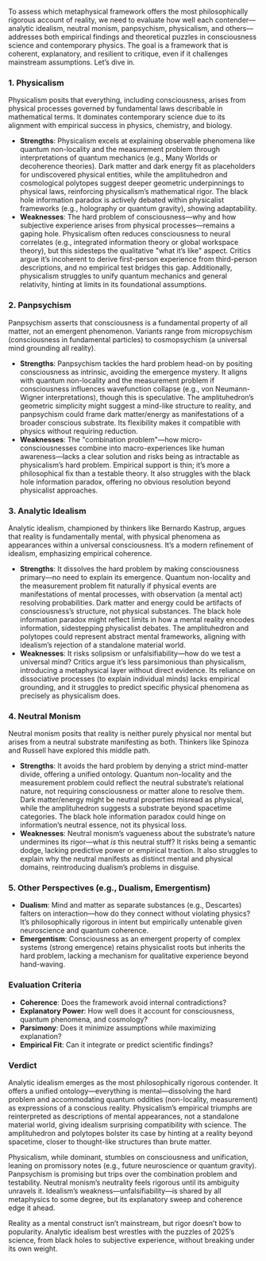To assess which metaphysical framework offers the most philosophically rigorous account of reality, we need to evaluate how well each contender—analytic idealism, neutral monism, panpsychism, physicalism, and others—addresses both empirical findings and theoretical puzzles in consciousness science and contemporary physics. The goal is a framework that is coherent, explanatory, and resilient to critique, even if it challenges mainstream assumptions. Let’s dive in.

### 1. Physicalism
Physicalism posits that everything, including consciousness, arises from physical processes governed by fundamental laws describable in mathematical terms. It dominates contemporary science due to its alignment with empirical success in physics, chemistry, and biology.

- **Strengths**: Physicalism excels at explaining observable phenomena like quantum non-locality and the measurement problem through interpretations of quantum mechanics (e.g., Many Worlds or decoherence theories). Dark matter and dark energy fit as placeholders for undiscovered physical entities, while the amplituhedron and cosmological polytopes suggest deeper geometric underpinnings to physical laws, reinforcing physicalism’s mathematical rigor. The black hole information paradox is actively debated within physicalist frameworks (e.g., holography or quantum gravity), showing adaptability.
- **Weaknesses**: The hard problem of consciousness—why and how subjective experience arises from physical processes—remains a gaping hole. Physicalism often reduces consciousness to neural correlates (e.g., integrated information theory or global workspace theory), but this sidesteps the qualitative "what it’s like" aspect. Critics argue it’s incoherent to derive first-person experience from third-person descriptions, and no empirical test bridges this gap. Additionally, physicalism struggles to unify quantum mechanics and general relativity, hinting at limits in its foundational assumptions.

### 2. Panpsychism
Panpsychism asserts that consciousness is a fundamental property of all matter, not an emergent phenomenon. Variants range from micropsychism (consciousness in fundamental particles) to cosmopsychism (a universal mind grounding all reality).

- **Strengths**: Panpsychism tackles the hard problem head-on by positing consciousness as intrinsic, avoiding the emergence mystery. It aligns with quantum non-locality and the measurement problem if consciousness influences wavefunction collapse (e.g., von Neumann-Wigner interpretations), though this is speculative. The amplituhedron’s geometric simplicity might suggest a mind-like structure to reality, and panpsychism could frame dark matter/energy as manifestations of a broader conscious substrate. Its flexibility makes it compatible with physics without requiring reduction.
- **Weaknesses**: The "combination problem"—how micro-consciousnesses combine into macro-experiences like human awareness—lacks a clear solution and risks being as intractable as physicalism’s hard problem. Empirical support is thin; it’s more a philosophical fix than a testable theory. It also struggles with the black hole information paradox, offering no obvious resolution beyond physicalist approaches.

### 3. Analytic Idealism
Analytic idealism, championed by thinkers like Bernardo Kastrup, argues that reality is fundamentally mental, with physical phenomena as appearances within a universal consciousness. It’s a modern refinement of idealism, emphasizing empirical coherence.

- **Strengths**: It dissolves the hard problem by making consciousness primary—no need to explain its emergence. Quantum non-locality and the measurement problem fit naturally if physical events are manifestations of mental processes, with observation (a mental act) resolving probabilities. Dark matter and energy could be artifacts of consciousness’s structure, not physical substances. The black hole information paradox might reflect limits in how a mental reality encodes information, sidestepping physicalist debates. The amplituhedron and polytopes could represent abstract mental frameworks, aligning with idealism’s rejection of a standalone material world.
- **Weaknesses**: It risks solipsism or unfalsifiability—how do we test a universal mind? Critics argue it’s less parsimonious than physicalism, introducing a metaphysical layer without direct evidence. Its reliance on dissociative processes (to explain individual minds) lacks empirical grounding, and it struggles to predict specific physical phenomena as precisely as physicalism does.

### 4. Neutral Monism
Neutral monism posits that reality is neither purely physical nor mental but arises from a neutral substrate manifesting as both. Thinkers like Spinoza and Russell have explored this middle path.

- **Strengths**: It avoids the hard problem by denying a strict mind-matter divide, offering a unified ontology. Quantum non-locality and the measurement problem could reflect the neutral substrate’s relational nature, not requiring consciousness or matter alone to resolve them. Dark matter/energy might be neutral properties misread as physical, while the amplituhedron suggests a substrate beyond spacetime categories. The black hole information paradox could hinge on information’s neutral essence, not its physical loss.
- **Weaknesses**: Neutral monism’s vagueness about the substrate’s nature undermines its rigor—what *is* this neutral stuff? It risks being a semantic dodge, lacking predictive power or empirical traction. It also struggles to explain why the neutral manifests as distinct mental and physical domains, reintroducing dualism’s problems in disguise.

### 5. Other Perspectives (e.g., Dualism, Emergentism)
- **Dualism**: Mind and matter as separate substances (e.g., Descartes) falters on interaction—how do they connect without violating physics? It’s philosophically rigorous in intent but empirically untenable given neuroscience and quantum coherence.
- **Emergentism**: Consciousness as an emergent property of complex systems (strong emergence) retains physicalist roots but inherits the hard problem, lacking a mechanism for qualitative experience beyond hand-waving.

### Evaluation Criteria
- **Coherence**: Does the framework avoid internal contradictions?
- **Explanatory Power**: How well does it account for consciousness, quantum phenomena, and cosmology?
- **Parsimony**: Does it minimize assumptions while maximizing explanation?
- **Empirical Fit**: Can it integrate or predict scientific findings?

### Verdict
Analytic idealism emerges as the most philosophically rigorous contender. It offers a unified ontology—everything is mental—dissolving the hard problem and accommodating quantum oddities (non-locality, measurement) as expressions of a conscious reality. Physicalism’s empirical triumphs are reinterpreted as descriptions of mental appearances, not a standalone material world, giving idealism surprising compatibility with science. The amplituhedron and polytopes bolster its case by hinting at a reality beyond spacetime, closer to thought-like structures than brute matter.

Physicalism, while dominant, stumbles on consciousness and unification, leaning on promissory notes (e.g., future neuroscience or quantum gravity). Panpsychism is promising but trips over the combination problem and testability. Neutral monism’s neutrality feels rigorous until its ambiguity unravels it. Idealism’s weakness—unfalsifiability—is shared by all metaphysics to some degree, but its explanatory sweep and coherence edge it ahead.

Reality as a mental construct isn’t mainstream, but rigor doesn’t bow to popularity. Analytic idealism best wrestles with the puzzles of 2025’s science, from black holes to subjective experience, without breaking under its own weight.
